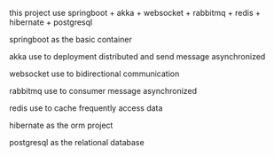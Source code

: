 this project use springboot + akka + websocket + rabbitmq + redis + hibernate + postgresql

springboot as the basic container 

akka use to deployment distributed and send message asynchronized

websocket use to bidirectional communication

rabbitmq use to consumer message asynchronized

redis use to cache frequently access data

hibernate as the orm project

postgresql as the relational database
